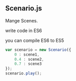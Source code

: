 
## Scenario.js

Mange Scenes.


write code in ES6

you can compile ES6 to ES5

```javascript
var scenario = new Scenario({
	0 : scene1,
	0.4 : scene2,
	0.7 : scene3
});
scenario.play();
```